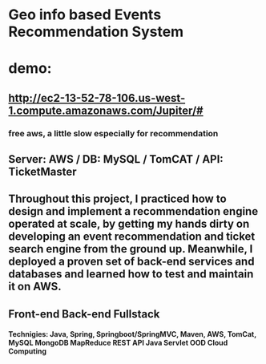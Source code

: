 # Geo info based Events Recommendation System

# demo: 
## http://ec2-13-52-78-106.us-west-1.compute.amazonaws.com/Jupiter/#
### free aws, a little slow  especially for recommendation


## Server: AWS / DB: MySQL  / TomCAT / API: TicketMaster  

## Throughout this project,  I practiced how to design and implement a recommendation engine operated at scale, by getting my hands dirty on developing an event recommendation and ticket search engine from the ground up. Meanwhile, I deployed a proven set of back-end services and databases and learned how to test and maintain it on AWS.

## Front-end Back-end Fullstack

####  Technigies: Java, Spring, Springboot/SpringMVC, Maven, AWS, TomCat, MySQL MongoDB MapReduce REST API Java Servlet OOD Cloud Computing 

